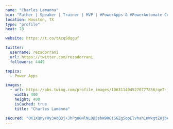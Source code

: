 ```yaml
---
name: "Charles Lamanna"
bio: "Father | Speaker | Trainer | MVP | #PowerApps & #PowerAutomate Community Super User | YouTuber Right-pointing triangle http://youtube.com/c/rezadorrani | Learn - Share - Clockwise rightwards and leftwards open circle arrows"
location: Houston, TX
type: "profile"
heat: 78

website: https://t.co/tAcqSdqguf

twitter:
  username: rezadorrani
  url: https://twitter.com/rezadorrani
  followers: 4449

topics:
  - Power Apps

images:
  - url: https://pbs.twimg.com/profile_images/1063114045270777856/qeT-jpWr_400x400.jpg
    width: 400
    height: 400
    isCached: true
    title: "Charles Lamanna"

secured: "OK1XQnyYHy3AdQ3j+JhPgnGNlNLOB3sbW9RGtSGZgSopElvhah1nWxgtZHjbATnQaLQirSbHRCrYjRppbVp98UIRN3IcI/2L90NBe0BBGKNf5y1Vdt+0ViWLj1YcB9ioRYVdgiXoSGenRoIpm82yjdxXNCjq9NFXJq8Ksu9liSvrrWKg7nO/hA+G6qH/ir77lmN29pHLkpN+8FLVDdorHOoRAqBmd+C0keXMmejqAoM+KVceRtaGMypKbrOeIj+2P2VGuZ4DoRghG0YPt1MlrfQ6O0nH09jgHssVFdQcQ4eXAZs8wH3zrwXFwcP7iLh+219+NfChZCsNFVCWErgwevVeIlvTqPlr0h1U/uyQ5AeD9CQ9/eA4iQFXEFaCHy//w8HPfJiXIIZGunLg1qxuibNm8w3wY5lEgBToH9q3+Yo=;Y+3NFdFH2Y9y7SIbcqvZiQ=="
---
```


